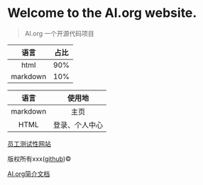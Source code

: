 
# Welcome to the AI.org website.

>AI.org 一个开源代码项目

|语言|占比|
|:--:|:--:|
|html|90%|
|markdown|10%|


|语言|使用地|
|:--:|:--:|
|markdown|主页|
|HTML|登录、个人中心|

[员工测试性网站](https://317886.github.io/hjl.github.io/)

版权所有xxx([github](https://github.com/317886))©

[AI.org简介文档](C:\Users\admin\Desktop\signin.md)
